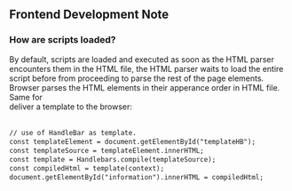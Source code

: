 <h2>Frontend Development Note </2>

<h3>How are scripts loaded? </h3>
By default, scripts are loaded and executed as soon as the HTML parser encounters them in the HTML file, the HTML parser waits to load the entire script before from proceeding to parse the rest of the page elements.
Browser parses the HTML elements in their apperance order in HTML file. Same for <code><script></code> element. If one script is dependant on another, then they will be loaded sequentically as well, causing a delay and bad user experience. 

<h3> defer, async </h3>
<p> <em>defer: </em> Browser loads the script but defers the actual execution of the JavaScript until after it finishes parsing the rest of the elements in the HTML file. --> When a script contains functionality that requires interaction with the DOM. 
<br><em>async: </em> The HTML parser will continue parsing the rest of the HTML as the script is downloaded in the background. However, the script will not wait until the entire page is parsed: it will execute immediately after it has been downloaded.

<h3>Document Object Model: </h3> The DOM is a structural model of a web page that allows for scripting languages to access that page.
<img src="./notes_material/DOM3.png">
<img src="./notes_material/DOM.png"> 
<img src="./notes_material/DOM2.png">

<h3> Style property in css and js </h3>
To change the value of hyphenated style properties in JavaScript you must use camel case. For example, the <code>font-size</code> property will become <code>fontSize</code>.

<h3> On event objects and event handlers </h3>
JavaScript engines register events as objects with properties and methods associated with them.
<br>Event handlers are registered as properties of their event object.

<h3>.target property </h3>
the <code>.target</code> property to access the element that triggered the event.
<br>
<pre> 
<code>
let keyPlay = (key) => {
    key.target.style.backgroundColor = 'red';
}
let keyReturn = (key) => {
    key.target.style.backgroundColor = '';
}
let setKey = (note) => {
    note.onmousedown = keyPlay;
    note.onmouseup = keyReturn;
}
notes.forEach( setKey );
</code> 
</pre>

<h3>HandleBar</h3>
Include Handlebars: <code><script src="handlebars.min.js"></script> </code> 
<br> deliver a template to the browser: <code> <script id="templateB" type="text/x-handlebars-template">{{title}}</script> </code> 
<pre>
<code>
// use of HandleBar as template. 
const templateElement = document.getElementById("templateHB");
const templateSource = templateElement.innerHTML;
const template = Handlebars.compile(templateSource);
const compiledHtml = template(context); 
document.getElementById("information").innerHTML = compiledHtml; 
</code>
</pre>
